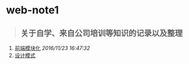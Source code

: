 # web-note1
> ## 关于自学、来自公司培训等知识的记录以及整理
1. [前端模块化](前端模块化.md)      *2016/11/23 16:47:32*
2. [设计模式](设计模式.md)
